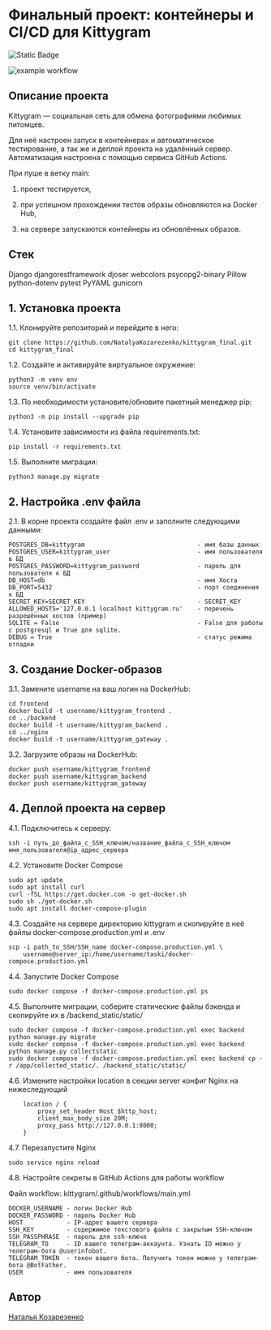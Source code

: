 # Финальный проект: контейнеры и CI/CD для Kittygram
![Static Badge](https://img.shields.io/badge/NatalyaKozarezenko-kittygram_final-kittygram_final)

![example workflow](https://github.com/NatalyaKozarezenko/kittygram_final/actions/workflows/main.yml/badge.svg)

## Описание проекта

Kittygram — социальная сеть для обмена фотографиями любимых питомцев.

Для неё настроен запуск в контейнерах и автоматическое тестирование, а так же и деплой проекта на удалённый сервер.
Автоматизация настроена с помощью сервиса GitHub Actions.

При пуше в ветку main:

1. проект тестируется,

2. при успешном прохождении тестов образы обновляются на Docker Hub,

3. на сервере запускаются контейнеры из обновлённых образов.

## Стек
Django
djangorestframework
djoser
webcolors
psycopg2-binary
Pillow
python-dotenv
pytest
PyYAML
gunicorn

## 1. Установка проекта
1.1. Клонируйте репозиторий и перейдите в него:

```
git clone https://github.com/NatalyaKozarezenko/kittygram_final.git
cd kittygram_final
```

1.2. Cоздайте и активируйте виртуальное окружение:

```
python3 -m venv env
source venv/bin/activate
```

1.3. По необходимости установите/обновите пакетный менеджер pip:

```
python3 -m pip install --upgrade pip
```

1.4. Установите зависимости из файла requirements.txt:

```
pip install -r requirements.txt
```

1.5. Выполните миграции:

```
python3 manage.py migrate
```

## 2. Настройка .env файла
2.1. В корне проекта создайте файл .env и заполните следующими данными:

```
POSTGRES_DB=kittygram                               - имя базы данных
POSTGRES_USER=kittygram_user                        - имя пользователя в БД
POSTGRES_PASSWORD=kittygram_password                - пароль для пользователя к БД
DB_HOST=db                                          - имя Хоста
DB_PORT=5432                                        - порт соединения к БД
SECRET_KEY=SECRET_KEY                               - SECRET_KEY
ALLOWED_HOSTS='127.0.0.1 localhost kittygram.ru'    - перечень разрешённых хостов (пример)
SQLITE = False                                      - False для работы с postgresql и True для sqlite.
DEBUG = True                                        - статус режима отладки  
```

## 3. Создание Docker-образов
3.1. Замените username на ваш логин на DockerHub:

```
cd frontend
docker build -t username/kittygram_frontend .
cd ../backend
docker build -t username/kittygram_backend .
cd ../nginx
docker build -t username/kittygram_gateway .
```
 
3.2. Загрузите образы на DockerHub:

```
docker push username/kittygram_frontend
docker push username/kittygram_backend
docker push username/kittygram_gateway
```

## 4. Деплой проекта на сервер
4.1. Подключитесь к серверу:

```
ssh -i путь_до_файла_с_SSH_ключом/название_файла_с_SSH_ключом имя_пользователя@ip_адрес_сервера
```

4.2. Установите Docker Compose

```
sudo apt update
sudo apt install curl
curl -fSL https://get.docker.com -o get-docker.sh
sudo sh ./get-docker.sh
sudo apt install docker-compose-plugin
```

4.3. Создайте на сервере директорию kittygram и скопируйте в неё файлы docker-compose.production.yml и .env

```
scp -i path_to_SSH/SSH_name docker-compose.production.yml \
    username@server_ip:/home/username/taski/docker-compose.production.yml
```

4.4. Запустите Docker Compose

```
sudo docker compose -f docker-compose.production.yml ps
```

4.5. Выполните миграции, соберите статические файлы бэкенда и скопируйте их в /backend_static/static/

```
sudo docker compose -f docker-compose.production.yml exec backend python manage.py migrate
sudo docker compose -f docker-compose.production.yml exec backend python manage.py collectstatic
sudo docker compose -f docker-compose.production.yml exec backend cp -r /app/collected_static/. /backend_static/static/
```

4.6. Измените настройки location в секции server конфиг Nginx на нижеследующий

```
    location / {
        proxy_set_header Host $http_host;
        client_max_body_size 20M;
        proxy_pass http://127.0.0.1:8000;
    }
```
4.7. Перезапустите Nginx

```
sudo service nginx reload
```

4.8. Настройте секреты в GitHub Actions для работы workflow

Файл workflow: kittygram/.github/workflows/main.yml

```
DOCKER_USERNAME - логин Docker Hub
DOCKER_PASSWORD - пароль Docker Hub
HOST            - IP-адрес вашего сервера
SSH_KEY         - содержимое текстового файла с закрытым SSH-ключом
SSH_PASSPHRASE  - пароль для ssh-ключа
TELEGRAM_TO     - ID вашего телеграм-аккаунта. Узнать ID можно у телеграм-бота @userinfobot. 
TELEGRAM_TOKEN  - токен вашего бота. Получить токен можно у телеграм-бота @BotFather.
USER            - имя пользователя
```

## Автор
[Наталья Козарезенко](https://github.com/NatalyaKozarezenko/) 